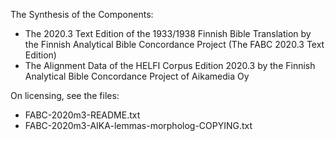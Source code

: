 The Synthesis of the Components:

* The 2020.3 Text Edition of the 1933/1938 Finnish Bible Translation by the Finnish Analytical Bible Concordance Project (The FABC 2020.3 Text Edition)
* The Alignment Data of the HELFI Corpus Edition 2020.3 by the Finnish Analytical Bible Concordance Project of Aikamedia Oy

On licensing, see the files: 
* FABC-2020m3-README.txt
* FABC-2020m3-AIKA-lemmas-morpholog-COPYING.txt
